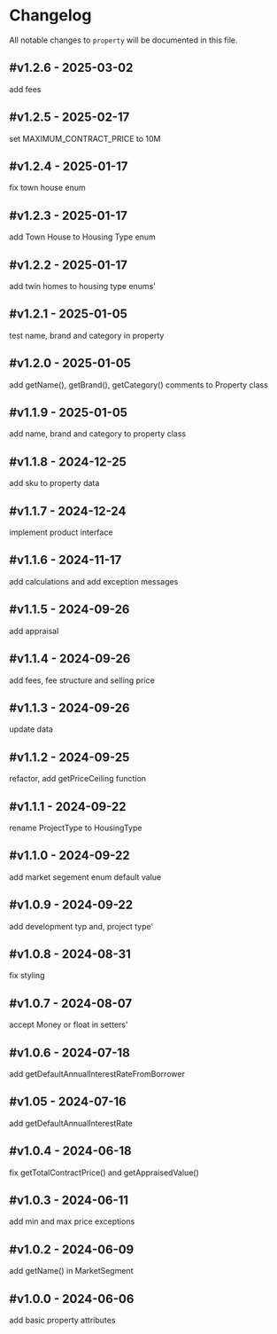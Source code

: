 # Changelog

All notable changes to `property` will be documented in this file.

## #v1.2.6 - 2025-03-02

add fees

## #v1.2.5 - 2025-02-17

set MAXIMUM_CONTRACT_PRICE to 10M

## #v1.2.4 - 2025-01-17

fix town house enum

## #v1.2.3 - 2025-01-17

add Town House to Housing Type enum

## #v1.2.2 - 2025-01-17

add twin homes to housing type enums'

## #v1.2.1 - 2025-01-05

test name, brand and category in property

## #v1.2.0 - 2025-01-05

add getName(), getBrand(), getCategory() comments to Property class

## #v1.1.9 - 2025-01-05

add name, brand and category to property class

## #v1.1.8 - 2024-12-25

add sku to property data

## #v1.1.7 - 2024-12-24

implement product interface

## #v1.1.6 - 2024-11-17

add calculations and add exception messages

## #v1.1.5 - 2024-09-26

add appraisal

## #v1.1.4 - 2024-09-26

add fees, fee structure and selling price

## #v1.1.3 - 2024-09-26

update data

## #v1.1.2 - 2024-09-25

refactor, add getPriceCeiling function

## #v1.1.1 - 2024-09-22

rename ProjectType to HousingType

## #v1.1.0 - 2024-09-22

add market segement enum default value

## #v1.0.9 - 2024-09-22

add development typ and, project type'

## #v1.0.8 - 2024-08-31

fix styling

## #v1.0.7 - 2024-08-07

accept Money or float in setters'

## #v1.0.6 - 2024-07-18

add getDefaultAnnualInterestRateFromBorrower

## #v1.05 - 2024-07-16

add getDefaultAnnualInterestRate

## #v1.0.4 - 2024-06-18

fix getTotalContractPrice() and getAppraisedValue()

## #v1.0.3 - 2024-06-11

add min and max price exceptions

## #v1.0.2 - 2024-06-09

add getName() in MarketSegment

## #v1.0.0 - 2024-06-06

add basic property attributes
